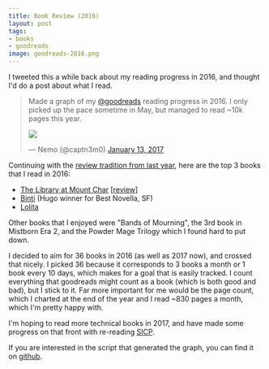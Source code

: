 ```yaml
---
title: Book Review (2016)
layout: post
tags:
- books
- goodreads
image: goodreads-2016.png
---
```


I tweeted this a while back about my reading progress in 2016, and thought I'd do a post about what I read.

<blockquote class="twitter-tweet" data-lang="en"><p lang="en" dir="ltr">Made a graph of my <a href="https://twitter.com/goodreads">@goodreads</a> reading progress in 2016. I only picked up the pace sometime in May, but managed to read ~10k pages this year.</p>
<p><img src="https://pbs.twimg.com/media/C2D9p9DXEAADajk.png"></p>
&mdash; Nemo (@captn3m0) <a href="https://twitter.com/captn3m0/status/819934060256563201">January 13, 2017</a></blockquote>

Continuing with the [review tradition from last year](/blog/2016/02/15/2015-in-review/), here are the top 3 books that I read in 2016:

- [The Library at Mount Char](https://www.goodreads.com/book/show/26892110-the-library-at-mount-char) [[review](https://www.goodreads.com/review/show/1648561385?book_show_action=false&from_review_page=1)]
- [Binti](https://www.goodreads.com/book/show/25667918-binti) (Hugo winner for Best Novella, SF)
- [Lolita](https://www.goodreads.com/book/show/7604.Lolita)

Other books that I enjoyed were "Bands of Mourning", the 3rd book in Mistborn Era 2, and the Powder Mage Trilogy which I found hard to put down.

I decided to aim for 36 books in 2016 (as well as 2017 now), and crossed that nicely. I picked 36 because it corresponds to 3 books a month or 1 book every 10 days, which makes for a goal that is easily tracked. I count everything that goodreads might count as a book (which is both good and bad), but I stick to it. Far more important for me would be the page count, which I charted at the end of the year and I read ~830 pages a month, which I'm pretty happy with.

I'm hoping to read more technical books in 2017, and have made some progress on that front with re-reading [SICP](https://sarabander.github.io/sicp/).

If you are interested in the script that generated the graph, you can find it on [github][gh].

[gh]: https://github.com/captn3m0/what-to-read/blob/master/stats.rb